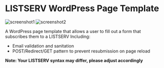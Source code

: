 # LISTSERV WordPress Page Template
![screenshot1](https://github.com/jlayog/listserv-form-page-template/assets/35618625/edd1f266-2599-4d91-b892-64a0e03e71a4)
![screenshot2](https://github.com/jlayog/listserv-form-page-template/assets/35618625/0a29c2d5-1669-49ab-9944-360db2f98b75)

A WordPress page template that allows a user to fill out a form that subscribes them to a LISTSERV
Including:
- Email validation and sanitation
- POST/Redirect/GET pattern to prevent resubmission on page reload

**Note: Your LISTSERV syntax may differ, please adjust accordingly** 
